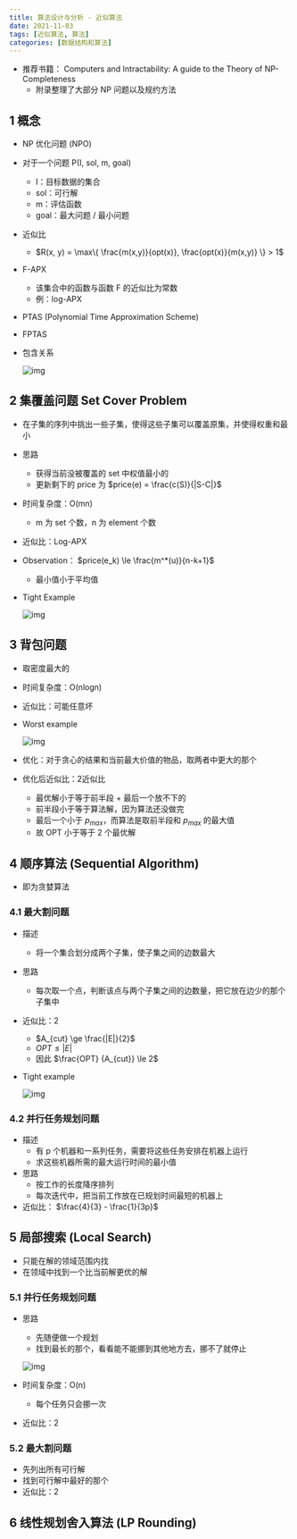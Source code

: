 ```yaml
---
title: 算法设计与分析 - 近似算法
date: 2021-11-03
tags: [近似算法, 算法]
categories: [数据结构和算法]
---
```


- 推荐书籍： Computers and Intractability: A guide to the Theory of NP-Completeness
    - 附录整理了大部分 NP 问题以及规约方法

## 1 概念

- NP 优化问题 (NPO)

- 对于一个问题 P(I, sol, m, goal)

    - I：目标数据的集合
    - sol：可行解
    - m：评估函数
    - goal：最大问题 / 最小问题

- 近似比

    - $R(x, y) = \max\{ \frac{m(x,y)}{opt(x)}, \frac{opt(x)}{m(x,y)} \} > 1$

- F-APX

    - 该集合中的函数与函数 F 的近似比为常数
    - 例：log-APX

- PTAS (Polynomial Time Approximation Scheme)

- FPTAS

- 包含关系

    ![img](%E8%BF%91%E4%BC%BC%E7%AE%97%E6%B3%95/2Fda9eaf14-8325-4756-aec7-8426ae375f75-2F72252D39-2577-40E0-B633-E0D4A85A7EA4.jpeg)

## 2 集覆盖问题 Set Cover Problem

- 在子集的序列中挑出一些子集，使得这些子集可以覆盖原集，并使得权重和最小

- 思路

    - 获得当前没被覆盖的 set 中权值最小的
    - 更新剩下的 price 为 $price(e) = \frac{c(S)}{|S-C|}$

- 时间复杂度：O(mn)

    - m 为 set 个数，n 为 element 个数

- 近似比：Log-APX

- Observation： $price(e_k) \le \frac{m^*(u)}{n-k+1}$

    - 最小值小于平均值

- Tight Example

    ![img](%E8%BF%91%E4%BC%BC%E7%AE%97%E6%B3%95/6110a711-1785-4674-bd43-749d037772232FUntitled.png)

## 3 背包问题

- 取密度最大的

- 时间复杂度：O(nlogn)

- 近似比：可能任意坏

- Worst example

    ![img](%E8%BF%91%E4%BC%BC%E7%AE%97%E6%B3%95/2F85b421e8-5716-469a-8b87-9838237890e1-2FUntitled.png)

- 优化：对于贪心的结果和当前最大价值的物品，取两者中更大的那个

- 优化后近似比：2近似比

    - 最优解小于等于前半段 + 最后一个放不下的
    - 前半段小于等于算法解，因为算法还没做完
    - 最后一个小于 $p_{max}$，而算法是取前半段和 $p_{max}$ 的最大值
    - 故 OPT 小于等于 2 个最优解

## 4 顺序算法 (Sequential Algorithm)

- 即为贪婪算法

### 4.1 最大割问题

- 描述

    - 将一个集合划分成两个子集，使子集之间的边数最大

- 思路

    - 每次取一个点，判断该点与两个子集之间的边数量，把它放在边少的那个子集中

- 近似比：2

    - $A_{cut} \ge \frac{|E|}{2}$
    - $OPT \le |E|$
    - 因此 $\frac{OPT} {A_{cut}} \le 2$

- Tight example

    ![img](%E8%BF%91%E4%BC%BC%E7%AE%97%E6%B3%95/2F7407123d-d45d-4151-8b66-3ee85c97c8fe-2FUntitled.png)

### 4.2 并行任务规划问题

- 描述
    - 有 p 个机器和一系列任务，需要将这些任务安排在机器上运行
    - 求这些机器所需的最大运行时间的最小值
- 思路
    - 按工作的长度降序排列
    - 每次迭代中，把当前工作放在已规划时间最短的机器上
- 近似比： $\frac{4}{3} - \frac{1}{3p}$

## 5 局部搜索 (Local Search)

- 只能在解的领域范围内找
- 在领域中找到一个比当前解更优的解

### 5.1 并行任务规划问题

- 思路

    - 先随便做一个规划
    - 找到最长的那个，看看能不能挪到其他地方去，挪不了就停止

    ![img](%E8%BF%91%E4%BC%BC%E7%AE%97%E6%B3%95/2F1d0d0dd8-c310-48d6-94ec-7ba752f41105-2FUntitled.png)

- 时间复杂度：O(n)

    - 每个任务只会挪一次

- 近似比：2

### 5.2 最大割问题

- 先列出所有可行解
- 找到可行解中最好的那个
- 近似比：2

## 6 线性规划舍入算法 (LP Rounding)